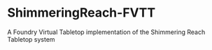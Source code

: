 # ShimmeringReach-FVTT
A Foundry Virtual Tabletop implementation of the Shimmering Reach Tabletop system
